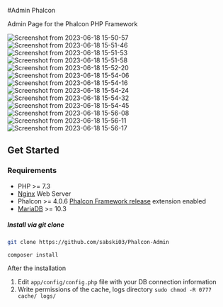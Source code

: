 #Admin Phalcon

Admin Page for the Phalcon PHP Framework

![Screenshot from 2023-06-18 15-50-57](https://github.com/sabski03/phalcon/assets/61045287/bb0d75c8-44a9-46eb-bac0-4911e8ec3ac3)
![Screenshot from 2023-06-18 15-51-46](https://github.com/sabski03/phalcon/assets/61045287/08da05b4-a9d1-462a-b46d-8a91f710b31b)
![Screenshot from 2023-06-18 15-51-53](https://github.com/sabski03/phalcon/assets/61045287/eb53b68f-4722-4c87-8668-410c84b65193)
![Screenshot from 2023-06-18 15-51-58](https://github.com/sabski03/phalcon/assets/61045287/7c120c0e-5b48-4d5b-b32f-f9a4bc92ff2d)
![Screenshot from 2023-06-18 15-52-20](https://github.com/sabski03/phalcon/assets/61045287/17fd04a2-2e33-4bdd-8d49-d1cc4fdbbfde)
![Screenshot from 2023-06-18 15-54-06](https://github.com/sabski03/phalcon/assets/61045287/1b9e6510-35dc-44f5-8ba8-ab8c6a7d917f)
![Screenshot from 2023-06-18 15-54-16](https://github.com/sabski03/phalcon/assets/61045287/5d919727-5ee9-48c5-9617-e4ae66fde035)
![Screenshot from 2023-06-18 15-54-24](https://github.com/sabski03/phalcon/assets/61045287/c4a852a2-d39b-4513-ab2b-a281b49168ca)
![Screenshot from 2023-06-18 15-54-32](https://github.com/sabski03/phalcon/assets/61045287/407c178e-e6f7-44f7-b1bf-8056e559258a)
![Screenshot from 2023-06-18 15-54-45](https://github.com/sabski03/phalcon/assets/61045287/da2eeebb-472c-49d3-a442-02a7f6438a1d)
![Screenshot from 2023-06-18 15-56-08](https://github.com/sabski03/phalcon/assets/61045287/ffaa87ab-f766-4ea9-bec0-7e1ae5be6872)
![Screenshot from 2023-06-18 15-56-11](https://github.com/sabski03/phalcon/assets/61045287/6038d154-3f3b-46a7-9268-763a2dcb6872)
![Screenshot from 2023-06-18 15-56-17](https://github.com/sabski03/phalcon/assets/61045287/53c369c6-16ae-4ea3-93c8-22b83705093a)




## Get Started

### Requirements

* PHP >= 7.3
* [Nginx][3] Web Server
* Phalcon >= 4.0.6 [Phalcon Framework release][4] extension enabled
* [MariaDB][5] >= 10.3

##### Install via git clone

```bash
git clone https://github.com/sabski03/Phalcon-Admin

composer install
```

After the installation

1. Edit `app/config/config.php` file with your DB connection information
2. Write permissions of the cache, logs directory `sudo chmod -R 0777 cache/ logs/`



[1]: http://httpd.apache.org/
[2]: http://httpd.apache.org/docs/current/mod/mod_rewrite.html
[3]: http://nginx.org/
[4]: https://github.com/phalcon/cphalcon/releases
[5]: https://mariadb.org/
